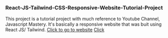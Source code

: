 ### React-JS-Tailwind-CSS-Responsive-Website-Tutorial-Project
This project is a tutorial project with much reference to Youtube Channel, Javascript Mastery. It's basically a responsive website that was buit using React JS/ Tailwind.
[Click to go to website](responsivehoobank.netlify.app)
[Click](responsivehoobank.netlify.app)
